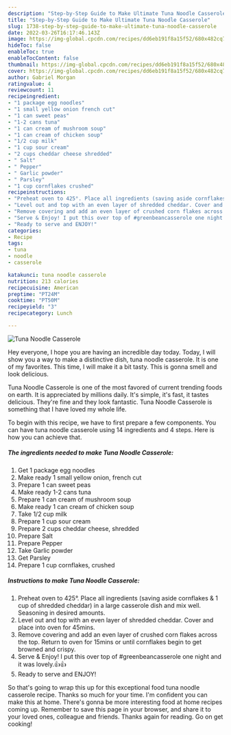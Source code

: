 ```yaml
---
description: "Step-by-Step Guide to Make Ultimate Tuna Noodle Casserole"
title: "Step-by-Step Guide to Make Ultimate Tuna Noodle Casserole"
slug: 1738-step-by-step-guide-to-make-ultimate-tuna-noodle-casserole
date: 2022-03-26T16:17:46.143Z
image: https://img-global.cpcdn.com/recipes/dd6eb191f8a15f52/680x482cq70/tuna-noodle-casserole-recipe-main-photo.jpg
hideToc: false
enableToc: true
enableTocContent: false
thumbnail: https://img-global.cpcdn.com/recipes/dd6eb191f8a15f52/680x482cq70/tuna-noodle-casserole-recipe-main-photo.jpg
cover: https://img-global.cpcdn.com/recipes/dd6eb191f8a15f52/680x482cq70/tuna-noodle-casserole-recipe-main-photo.jpg
author: Gabriel Morgan
ratingvalue: 4
reviewcount: 11
recipeingredient:
- "1 package egg noodles"
- "1 small yellow onion french cut"
- "1 can sweet peas"
- "1-2 cans tuna"
- "1 can cream of mushroom soup"
- "1 can cream of chicken soup"
- "1/2 cup milk"
- "1 cup sour cream"
- "2 cups cheddar cheese shredded"
- " Salt"
- " Pepper"
- " Garlic powder"
- " Parsley"
- "1 cup cornflakes crushed"
recipeinstructions:
- "Preheat oven to 425°. Place all ingredients (saving aside cornflakes & 1 cup of shredded cheddar) in a large casserole dish and mix well. Seasoning in desired amounts."
- "Level out and top with an even layer of shredded cheddar. Cover and place into oven for 45mins."
- "Remove covering and add an even layer of crushed corn flakes across the top. Return to oven for 15mins or until cornflakes begin to get browned and crispy."
- "Serve & Enjoy! I put this over top of #greenbeancasserole one night and it was lovely.👍👍"
- "Ready to serve and ENJOY!"
categories:
- Recipe
tags:
- tuna
- noodle
- casserole

katakunci: tuna noodle casserole 
nutrition: 213 calories
recipecuisine: American
preptime: "PT24M"
cooktime: "PT50M"
recipeyield: "3"
recipecategory: Lunch

---
```



![Tuna Noodle Casserole](https://img-global.cpcdn.com/recipes/dd6eb191f8a15f52/680x482cq70/tuna-noodle-casserole-recipe-main-photo.jpg)

Hey everyone, I hope you are having an incredible day today. Today, I will show you a way to make a distinctive dish, tuna noodle casserole. It is one of my favorites. This time, I will make it a bit tasty. This is gonna smell and look delicious.

Tuna Noodle Casserole is one of the most favored of current trending foods on earth. It is appreciated by millions daily. It's simple, it's fast, it tastes delicious. They're fine and they look fantastic. Tuna Noodle Casserole is something that I have loved my whole life.




To begin with this recipe, we have to first prepare a few components. You can have tuna noodle casserole using 14 ingredients and 4 steps. Here is how you can achieve that.

<!--inarticleads1-->

##### The ingredients needed to make Tuna Noodle Casserole:

1. Get 1 package egg noodles
1. Make ready 1 small yellow onion, french cut
1. Prepare 1 can sweet peas
1. Make ready 1-2 cans tuna
1. Prepare 1 can cream of mushroom soup
1. Make ready 1 can cream of chicken soup
1. Take 1/2 cup milk
1. Prepare 1 cup sour cream
1. Prepare 2 cups cheddar cheese, shredded
1. Prepare  Salt
1. Prepare  Pepper
1. Take  Garlic powder
1. Get  Parsley
1. Prepare 1 cup cornflakes, crushed




<!--inarticleads2-->

##### Instructions to make Tuna Noodle Casserole:

1. Preheat oven to 425°. Place all ingredients (saving aside cornflakes & 1 cup of shredded cheddar) in a large casserole dish and mix well. Seasoning in desired amounts.
1. Level out and top with an even layer of shredded cheddar. Cover and place into oven for 45mins.
1. Remove covering and add an even layer of crushed corn flakes across the top. Return to oven for 15mins or until cornflakes begin to get browned and crispy.
1. Serve & Enjoy! I put this over top of #greenbeancasserole one night and it was lovely.👍👍
1. Ready to serve and ENJOY!



So that's going to wrap this up for this exceptional food tuna noodle casserole recipe. Thanks so much for your time. I'm confident you can make this at home. There's gonna be more interesting food at home recipes coming up. Remember to save this page in your browser, and share it to your loved ones, colleague and friends. Thanks again for reading. Go on get cooking!
